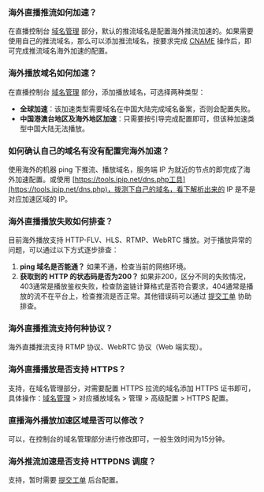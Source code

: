 [](id:que1)
### 海外直播推流如何加速？
在直播控制台 [域名管理](https://console.cloud.tencent.com/live/domainmanage) 部分，默认的推流域名是配置海外推流加速的。如果需要使用自己的推流域名，那么可以添加推流域名，按要求完成 [CNAME](https://cloud.tencent.com/document/product/267/19908) 操作后，即可完成推流域名海外加速的配置。
		
[](id:que2)
### 海外播放域名如何加速？
在直播控制台 [域名管理](https://console.cloud.tencent.com/live/domainmanage) 部分，添加播放域名，可选择两种类型：
- **全球加速**：该加速类型需要域名在中国大陆完成域名备案，否则会配置失败。
- **中国港澳台地区及海外地区加速**：只需要按引导完成配置即可，但该种加速类型中国大陆无法播放。

[](id:que3)
### 如何确认自己的域名有没有配置完海外加速？
使用海外的机器 ping 下推流、播放域名，服务端 IP 为就近的节点的即完成了海外加速配置。或使用 [https://tools.ipip.net/dns.php工具](https://tools.ipip.net/dns.php)，拨测下自己的域名，看下解析出来的 IP 是不是对应加速区域的 IP。

[](id:que4)
### 海外直播播放失败如何排查？
目前海外播放支持 HTTP-FLV、HLS、RTMP、WebRTC 播放。对于播放异常的问题，可以通过以下方式逐步排查：
1. **ping 域名是否能通？**
如果不通，检查当前的网络环境。 
2. **获取到的 HTTP 的状态码是否为200？**
	如果非200，区分不同的失败情况，403通常是播放鉴权失败，检查防盗链计算格式是否符合要求，404通常是播放的流不在平台上，检查推流是否正常。其他错误码可以通过 [提交工单](https://console.cloud.tencent.com/workorder/category) 协助排查。

[](id:que5)
### 海外直播推流支持何种协议？
海外直播推流支持 RTMP 协议、WebRTC 协议（Web 端实现）。

[](id:que6)
### 海外直播播放是否支持 HTTPS？
支持，在域名管理部分，对需要配置 HTTPS 拉流的域名添加 HTTPS 证书即可，具体操作：[域名管理](https://console.cloud.tencent.com/live/domainmanage) > 对应播放域名 > 管理 > 高级配置 > HTTPS 配置。

[](id:que7)
### 直播海外播放加速区域是否可以修改？
可以，在控制台的域名管理部分进行修改即可，一般生效时间为15分钟。

[](id:que8)
### 海外推流加速是否支持 HTTPDNS 调度？
支持，暂时需要 [提交工单](https://console.cloud.tencent.com/workorder/category) 后台配置。
